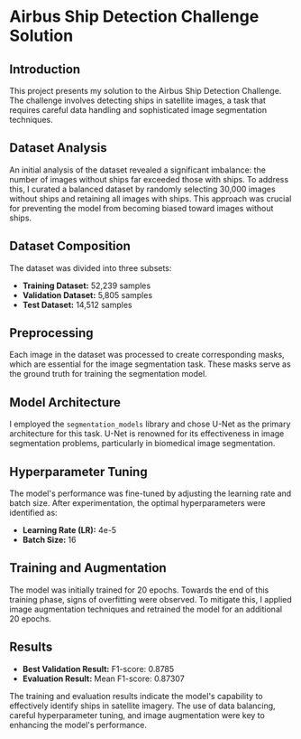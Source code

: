 # Airbus Ship Detection Challenge Solution

## Introduction
This project presents my solution to the Airbus Ship Detection Challenge. The challenge involves detecting ships in satellite images, a task that requires careful data handling and sophisticated image segmentation techniques.

## Dataset Analysis
An initial analysis of the dataset revealed a significant imbalance: the number of images without ships far exceeded those with ships. To address this, I curated a balanced dataset by randomly selecting 30,000 images without ships and retaining all images with ships. This approach was crucial for preventing the model from becoming biased toward images without ships.

## Dataset Composition
The dataset was divided into three subsets:
- **Training Dataset:** 52,239 samples
- **Validation Dataset:** 5,805 samples
- **Test Dataset:** 14,512 samples

## Preprocessing
Each image in the dataset was processed to create corresponding masks, which are essential for the image segmentation task. These masks serve as the ground truth for training the segmentation model.

## Model Architecture
I employed the `segmentation_models` library and chose U-Net as the primary architecture for this task. U-Net is renowned for its effectiveness in image segmentation problems, particularly in biomedical image segmentation.

## Hyperparameter Tuning
The model's performance was fine-tuned by adjusting the learning rate and batch size. After experimentation, the optimal hyperparameters were identified as:
- **Learning Rate (LR):** 4e-5
- **Batch Size:** 16

## Training and Augmentation
The model was initially trained for 20 epochs. Towards the end of this training phase, signs of overfitting were observed. To mitigate this, I applied image augmentation techniques and retrained the model for an additional 20 epochs.

## Results
- **Best Validation Result:** F1-score: 0.8785
- **Evaluation Result:** Mean F1-score: 0.87307

The training and evaluation results indicate the model's capability to effectively identify ships in satellite imagery. The use of data balancing, careful hyperparameter tuning, and image augmentation were key to enhancing the model's performance.